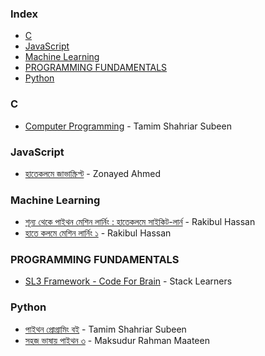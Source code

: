 ### Index

* [C](#c)
* [JavaScript](#JavaScript)
* [Machine Learning](#machine-learning)
* [PROGRAMMING FUNDAMENTALS](#programming-fundamentals)
* [Python](#python)


### C

* [Computer Programming](http://cpbook.subeen.com/p/blog-page.html) - Tamim Shahriar Subeen 


### JavaScript

* [হাতেকলমে জাভাস্ক্রিপ্ট](https://zonayed.js.org) - Zonayed Ahmed


### Machine Learning

* [শূন্য থেকে পাইথন মেশিন লার্নিং : হাতেকলমে সাইকিট-লার্ন](https://raqueeb.gitbook.io/scikit-learn/) - Rakibul Hassan
* [হাতে কলমে মেশিন লার্নিং ১](https://rakibul-hassan.gitbook.io/mlbook-titanic/) - Rakibul Hassan


### PROGRAMMING FUNDAMENTALS

* [SL3 Framework - Code For Brain](https://sl3.app) - Stack Learners


### Python

* [পাইথন প্রোগ্রামিং বই](http://pybook.subeen.com) - Tamim Shahriar Subeen
* [সহজ ভাষায় পাইথন ৩](https://python.maateen.me) - Maksudur Rahman Maateen


